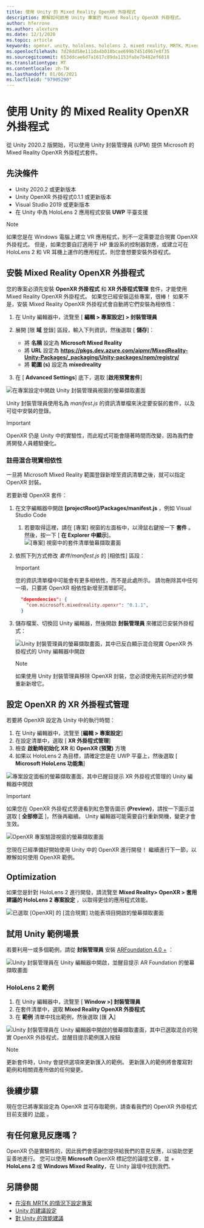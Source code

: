 ```yaml
---
title: 使用 Unity 的 Mixed Reality OpenXR 外掛程式
description: 瞭解如何啟用 Unity 專案的 Mixed Reality OpenXR 外掛程式。
author: hferrone
ms.author: alexturn
ms.date: 12/1/2020
ms.topic: article
keywords: openxr、unity、hololens、hololens 2、mixed reality、MRTK、Mixed Reality 工具組、增強的現實、虛擬實境、混合現實耳機、學習、教學課程、快速入門
ms.openlocfilehash: 7d28dd50e111da4b010bcae699b7451d967e8f35
ms.sourcegitcommit: 653ddcae6d7a1617c89da1153fa8e7b482ef6818
ms.translationtype: MT
ms.contentlocale: zh-TW
ms.lasthandoff: 01/06/2021
ms.locfileid: "97905290"
---
```

# <a name="using-the-mixed-reality-openxr-plugin-for-unity"></a>使用 Unity 的 Mixed Reality OpenXR 外掛程式

從 Unity 2020.2 版開始，可以使用 Unity 封裝管理員 (UPM) 提供 Microsoft 的 Mixed Reality OpenXR 外掛程式套件。

## <a name="prerequisites"></a>先決條件

* Unity 2020.2 或更新版本
* Unity OpenXR 外掛程式0.1.1 或更新版本
* Visual Studio 2019 或更新版本
* 在 Unity 中為 HoloLens 2 應用程式安裝 **UWP** 平臺支援

> [!NOTE]
> 如果您是在 Windows 電腦上建立 VR 應用程式，則不一定需要混合現實 OpenXR 外掛程式。 但是，如果您要自訂適用于 HP 重設系的控制器對應，或建立可在 HoloLens 2 和 VR 耳機上運作的應用程式，則您會想要安裝外掛程式。

## <a name="installing-the-mixed-reality-openxr-plugin"></a>安裝 Mixed Reality OpenXR 外掛程式

您的專案必須先安裝 **OpenXR 外掛程式** 和 **XR 外掛程式管理** 套件，才能使用 Mixed Reality OpenXR 外掛程式。 如果您已經安裝這些專案，很棒！ 如果不是，安裝 Mixed Reality OpenXR 外掛程式會自動將它們安裝為相依性：

1. 在 Unity 編輯器中，流覽至 [ **編輯 > 專案設定] > 封裝管理員**
2. 展開 [限 **域** 登錄] 區段，輸入下列資訊，然後選取 [ **儲存**]：
    * 將 **名稱** 設定為 **Microsoft Mixed Reality**
    * 將 **URL** 設定為 **https://pkgs.dev.azure.com/aipmr/MixedReality-Unity-Packages/_packaging/Unity-packages/npm/registry/**
    * 將 **範圍 (s)** 設定為 **mixedreality**

3. 在 [ **Advanced Settings**] 底下，選取 [**啟用預覽套件**]

![在專案設定中開啟 Unity 封裝管理員視窗的螢幕擷取畫面](images/openxr-img-01.png)

Unity 封裝管理員使用名為 *manifest.js* 的資訊清單檔來決定要安裝的套件，以及可從中安裝的登錄。

> [!IMPORTANT]
> OpenXR 仍是 Unity 中的實驗性，而此程式可能會隨著時間而改變，因為我們會將開發人員體驗優化。

### <a name="registering-the-mixed-reality-dependency"></a>註冊混合現實相依性

一旦將 Microsoft Mixed Reality 範圍登錄新增至資訊清單之後，就可以指定 OpenXR 封裝。

若要新增 OpenXR 套件：

1. 在文字編輯器中開啟 **[projectRoot]/Packages/manifest.js** ，例如 Visual Studio Code
    1. 若要取得這裡，請在 [專案] 視窗的左面板中，以滑鼠右鍵按一下 **套件** 。 然後，按一下 [ **在 Explorer 中顯示**]。
    ![[專案] 視窗中的套件清單螢幕擷取畫面](images/packages.png)
1. 依照下列方式修改 *套件/manifest.js* 的 [相依性] 區段：

    > [!IMPORTANT]
    > 您的資訊清單檔中可能會有更多相依性，而不是此處所示。 請勿刪除其中任何一項，只要將 OpenXR 相依性新增至清單即可。

    ``` json
      "dependencies": {
        "com.microsoft.mixedreality.openxr": "0.1.1",
      }
    ```

1. 儲存檔案、切換回 Unity 編輯器，然後開啟 **封裝管理員** 來確認已安裝外掛程式：

    ![Unity 封裝管理員的螢幕擷取畫面，其中已反白顯示混合現實 OpenXR 外掛程式的 Unity 編輯器中開啟](images/openxr-img-03.png)

    > [!Note]
    > 如果使用 Unity 封裝管理員移除 OpenXR 封裝，您必須使用先前所述的步驟重新新增它。

## <a name="configuring-xr-plugin-management-for-openxr"></a>設定 OpenXR 的 XR 外掛程式管理

若要將 OpenXR 設定為 Unity 中的執行時間：

1. 在 Unity 編輯器中，流覽至 [**編輯 > 專案設定**]
2. 在設定清單中，選取 [ **XR 外掛程式管理**]
3. 檢查 **啟動時初始化 XR** 和 **OpenXR (預覽)** 方塊
4. 如果以 HoloLens 2 為目標，請確定您是在 UWP 平臺上，然後選取 [ **Microsoft HoloLens 功能集**]

![專案設定面板的螢幕擷取畫面，其中已醒目提示 XR 外掛程式管理的 Unity 編輯器中開啟](images/openxr-img-05.png)

> [!IMPORTANT]
> 如果您在 OpenXR 外掛程式旁邊看到紅色警告圖示 **(Preview)**，請按一下圖示並選取 [ **全部修正** ]，然後再繼續。 Unity 編輯器可能需要自行重新開機，變更才會生效。

![OpenXR 專案驗證視窗的螢幕擷取畫面](images/openxr-img-06.png)

您現在已經準備好開始使用 Unity 中的 OpenXR 進行開發！  繼續進行下一節，以瞭解如何使用 OpenXR 範例。

## <a name="optimization"></a>Optimization

如果您是針對 HoloLens 2 進行開發，請流覽至 **Mixed Reality> OpenXR > 套用建議的 HoloLens 2 專案設定** ，以取得更佳的應用程式效能。

![已選取 [OpenXR] 的 [混合現實] 功能表項目開啟的螢幕擷取畫面](images/openxr-img-08.png)

## <a name="try-out-the-unity-sample-scenes"></a>試用 Unity 範例場景

若要利用一或多個範例，請從 **封裝管理員** 安裝 [ARFoundation 4.0 +](https://docs.unity3d.com/Packages/com.unity.xr.arfoundation@4.1/manual/index.html#installing-ar-foundation) ：

![Unity 封裝管理員在 Unity 編輯器中開啟，並醒目提示 AR Foundation 的螢幕擷取畫面](images/openxr-img-09.png)

### <a name="hololens-2-samples"></a>HoloLens 2 範例

1. 在 Unity 編輯器中，流覽至 [ **Window >] 封裝管理員**
2. 在套件清單中，選取 **Mixed Reality OpenXR 外掛程式**
3. 在 **範例** 清單中找出範例，然後選取 [匯 **入**]

![Unity 封裝管理員在 Unity 編輯器中開啟的螢幕擷取畫面，其中已選取混合的現實 OpenXR 外掛程式，並醒目提示範例匯入按鈕](images/openxr-img-10.png)

<!-- ### For all other OpenXR samples

1. In the Unity Editor, navigate to **Window > Package Manager**
2. In the list of packages, select **OpenXR Plugin**
3. Locate the sample in the **Samples** list and select **Import**

![Screenshot of Unity Package Manager open in Unity editor with OpenXR Plugin selected and samples import button highlighted](images/openxr-img-10.png) -->

> [!NOTE]
> 更新套件時，Unity 會提供選項來更新匯入的範例。  更新匯入的範例將會覆寫對範例和相關資產所做的任何變更。

## <a name="next-steps"></a>後續步驟

現在您已將專案設定為 OpenXR 並可存取範例，請查看我們的 OpenXR 外掛程式目前支援的 [功能](openxr-supported-features.md) 。

## <a name="have-feedback"></a>有任何意見反應嗎？

OpenXR 仍是實驗性的，因此我們會感謝您提供給我們的意見反應，以協助您更妥善地進行。 您可以使用 **Microsoft** OpenXR 標記您的論壇文章，並 [](https://aka.ms/unityforums)  +   **HoloLens 2** 或 **Windows Mixed Reality**，在 Unity 論壇中找到我們。

## <a name="see-also"></a>另請參閱

* [在沒有 MRTK 的情況下設定專案](configure-unity-project.md)
* [Unity 的建議設定](recommended-settings-for-unity.md)
* [對 Unity 的效能建議](performance-recommendations-for-unity.md#how-to-profile-with-unity)
